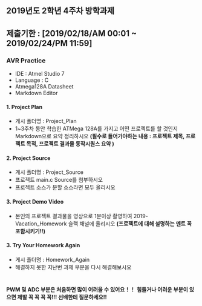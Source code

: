 ## 2019년도 2학년 4주차 방학과제
## 제출기한 : [2019/02/18/AM 00:01 ~ 2019/02/24/PM 11:59]

### AVR Practice
- IDE : Atmel Studio 7
- Language : C
- Atmega128A Datasheet
- Markdown Editor

#### 1. Project Plan
- 게시 폴더명 : Project_Plan
- 1~3주차 동안 학습한 ATMega 128A를 가지고 어떤 프로젝트를 할 것인지 Markdown으로 요약 정리하시오 **(필수로 들어가야하는 내용 : 프로젝트 제목, 프로젝트 목적, 프로젝트 결과물 동작시퀀스 요약 )**

#### 2. Project Source

- 게시 폴더명 : Project_Source 
- 프로젝트 main.c Source를 첨부하시오
- 프로젝트 소스가 분할 소스라면 모두 올리시오

#### 3. Project Demo Video
- 본인의 프로젝트 결과물을 영상으로 1분이상 촬영하여 2019-Vacation_Homework 슬랙 채널에 올리시오 **(프로젝트에 대해 설명하는 멘트 꼭 포함시키기!!)**

#### 3. Try Your Homework Again
- 게시 폴더명 : Homework_Again
- 해결하지 못한 지난번 과제 부분을 다시 해결해보시오

#
**PWM 및 ADC 부분은 처음하면 많이 어려울 수 있어요！！**
**힘들거나 어려운 부분이 있으면 제발 꼭 꼭 꼭 꼭!!! 선배한테 질문하세요!!**
